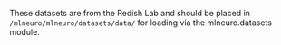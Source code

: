 These datasets are from the Redish Lab and should be placed in ``/mlneuro/mlneuro/datasets/data/`` for loading via the mlneuro.datasets module.



